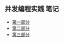 ## 并发编程实践 笔记  

* [第一部分][1]
* [第二部分][2]
* [第三部分][3]

[1]:https://github.com/johnxue2013/docs/blob/master/doc/java_concurrency_in_practice.md "第一部分"
[2]:https://github.com/johnxue2013/docs/blob/master/doc/java_concurrent_in_practise_part_2.md "第二部分"
[3]:https://github.com/johnxue2013/docs/blob/master/doc/java_concurrent_in_practise_part_3.md "第三部分"
